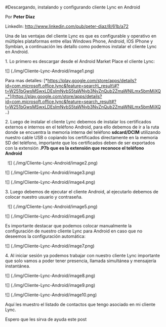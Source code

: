 <properties
	pageTitle="Descargando, instalando y configurando cliente Lync en Android"
	description="Descargando, instalando y configurando cliente Lync en Android"
	services="server"
	documentationCenter=""
	authors="andygonusa"
	manager=""
	editor="andygonusa"/>

<tags
	ms.service="server"
	ms.workload="identity"
	ms.tgt_pltfrm="na"
	ms.devlang="na"
	ms.topic="how-to-article"
	ms.date="05/16/2016"
	ms.author="andygonusa"/>

#Descargando, instalando y configurando cliente Lync en Android

Por **Peter Diaz**


LinkedIn: <http://www.linkedin.com/pub/peter-diaz/8/61b/a72>


Una de las ventajas del cliente Lync es que es configurable y operativo
en múltiples plataformas entre ellas Windows Phone, Android, IOS IPhone
y Symbian, a continuación les detallo como podemos instalar el cliente
Lync en Android.

1\. Lo primero es descargar desde el Android Market Place el cliente
Lync:

![] (./img/Cliente-Lync-Android/image1.png)

Para mas detalles:
[*https://play.google.com/store/apps/details?id=com.microsoft.office.lync&feature=search\_result\#?t=W251bGwsMSwxLDEsImNvbS5taWNyb3NvZnQub2ZmaWNlLmx5bmMiXQ..*](https://play.google.com/store/apps/details?id=com.microsoft.office.lync&feature=search_result#?t=W251bGwsMSwxLDEsImNvbS5taWNyb3NvZnQub2ZmaWNlLmx5bmMiXQ..)

2\. Luego de instalar el cliente Lync debemos de instalar los
certificados externos e internos en el teléfono Android, para ello
debemos de ir a la ruta donde se encuentra la memoria interna del
teléfono **sdcard/DCIM** utilizando nuestro cable USB o copiando los
certificados directamente en la memoria SD del teléfono, importante que
los certificados deben de ser exportados con la extensión **.P7b que es
la extensión que reconoce el teléfono Android**

 
![] (./img/Cliente-Lync-Android/image2.png)

![] (./img/Cliente-Lync-Android/image3.png)

![] (./img/Cliente-Lync-Android/image4.png)

3\. Luego debemos de ejecutar el cliente Android, al ejecutarlo debemos
de colocar nuestro usuario y contraseña.

 
![] (./img/Cliente-Lync-Android/image5.png)

![] (./img/Cliente-Lync-Android/image6.png)

Es importante destacar que podemos colocar manualmente la configuración
de nuestro cliente Lync para Android en caso que no deseemos la
configuración automática:

![] (./img/Cliente-Lync-Android/image7.png)

4\. Al iniciar sesión ya podemos trabajar con nuestro cliente Lync
importante que solo vamos a poder tener presencia, llamada simultánea y
mensajería instantánea.

![] (./img/Cliente-Lync-Android/image8.png)

![] (./img/Cliente-Lync-Android/image9.png)

![] (./img/Cliente-Lync-Android/image10.png)

Aquí les muestro el listado de contactos que tengo asociado en mi
cliente Lync.

Espero que les sirva de ayuda este post
